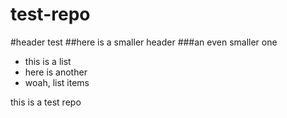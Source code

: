 test-repo
=========

#header test
##here is a smaller header
###an even smaller one

* this is a list
* here is another
* woah, list items

this is a test repo
